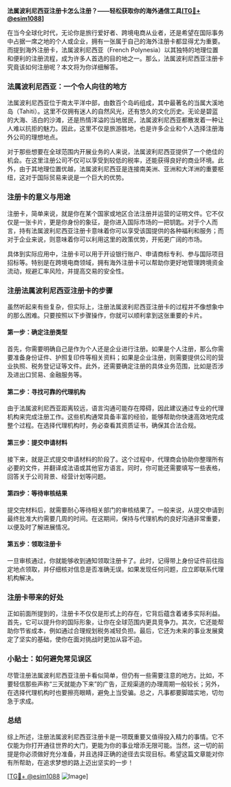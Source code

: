 **法属波利尼西亚注册卡怎么注册？——轻松获取你的海外通信工具[[TG💪+ @esim1088](https://t.me/s/esim1088)]**

在当今全球化时代，无论你是旅行爱好者、跨境电商从业者，还是希望在国际事务中占据一席之地的个人或企业，拥有一张属于自己的海外注册卡都显得尤为重要。而提到海外注册卡，法属波利尼西亚（French Polynesia）以其独特的地理位置和便利的注册流程，成为许多人首选的目的地之一。那么，法属波利尼西亚注册卡究竟该如何注册呢？本文将为你详细解答。

### 法属波利尼西亚：一个令人向往的地方

法属波利尼西亚位于南太平洋中部，由数百个岛屿组成，其中最著名的当属大溪地岛（Tahiti）。这里不仅拥有迷人的自然风光，还有悠久的文化历史。无论是碧蓝的大海、洁白的沙滩，还是热情洋溢的当地居民，法属波利尼西亚都散发着一种让人难以抗拒的魅力。因此，这里不仅是旅游胜地，也是许多企业和个人选择注册海外公司的理想地点。

对于那些想要在全球范围内开展业务的人来说，法属波利尼西亚提供了一个绝佳的机会。在这里注册公司不仅可以享受到较低的税率，还能获得良好的商业环境。此外，由于其地理位置优越，法属波利尼西亚是连接南美洲、亚洲和大洋洲的重要枢纽，这对于国际贸易来说是一个巨大的优势。

### 注册卡的意义与用途

注册卡，简单来说，就是你在某个国家或地区合法注册并运营的证明文件。它不仅仅是一张卡片，更是你身份的象征，是你进入国际市场的一把钥匙。对于个人而言，持有法属波利尼西亚注册卡意味着你可以享受该国提供的各种福利和服务；而对于企业来说，则意味着你可以利用这里的政策优势，开拓更广阔的市场。

具体到实际应用中，注册卡可以用于开设银行账户、申请商标专利、参与国际项目招标等。特别是在跨境电商领域，拥有海外注册卡可以帮助你更好地管理跨境资金流动，规避汇率风险，并提高交易的安全性。

### 注册法属波利尼西亚注册卡的步骤

虽然听起来有些复杂，但实际上，注册法属波利尼西亚注册卡的过程并不像想象中的那么困难。只要按照以下步骤操作，你就可以顺利拿到这张重要的卡片。

#### 第一步：确定注册类型

首先，你需要明确自己是作为个人还是企业进行注册。如果是个人注册，那么你需要准备身份证件、护照复印件等相关资料；如果是企业注册，则需要提供公司的营业执照、税务登记证等文件。此外，还需要确定注册的具体业务范围，比如是否涉及进出口贸易、金融服务等。

#### 第二步：寻找可靠的代理机构

由于法属波利尼西亚距离较远，语言沟通可能存在障碍，因此建议通过专业的代理机构来完成注册工作。这些机构通常具备丰富的经验，能够帮助你快速高效地完成整个过程。在选择代理机构时，务必查看其资质证书，确保其合法合规。

#### 第三步：提交申请材料

接下来，就是正式提交申请材料的阶段了。这个过程中，代理商会协助你整理所有必要的文件，并翻译成法语或其他官方语言。同时，你可能还需要填写一些表格，回答关于公司背景、经营计划等问题。

#### 第四步：等待审核结果

提交完材料后，就需要耐心等待相关部门的审核结果了。一般来说，从提交申请到最终批准大约需要几周的时间。在这期间，保持与代理机构的良好沟通非常重要，以便及时了解进展情况。

#### 第五步：领取注册卡

一旦审核通过，你就能够收到通知领取注册卡了。此时，记得带上身份证件前往指定地点领取，并仔细核对信息是否准确无误。如果发现任何问题，应立即联系代理机构解决。

### 注册卡带来的好处

正如前面所提到的，注册卡不仅仅是形式上的存在，它背后蕴含着诸多实际利益。首先，它可以提升你的国际形象，让你在全球范围内更具竞争力。其次，它还能帮助你节省成本，例如通过合理规划税务减轻负担。最后，它还为未来的事业发展奠定了坚实的基础，使你在面对挑战时更加从容不迫。

### 小贴士：如何避免常见误区

尽管注册法属波利尼西亚注册卡看似简单，但仍有一些需要注意的地方。比如，不要轻信那些声称“三天就能办下来”的广告，正规渠道的办理周期一般较长；另外，在选择代理机构时也要擦亮眼睛，避免上当受骗。总之，凡事都要脚踏实地，切勿急于求成。

### 总结

综上所述，注册法属波利尼西亚注册卡是一项既重要又值得投入精力的事情。它不仅能为你打开通往世界的大门，更能为你的事业增添无限可能。当然，这一切的前提是你必须做好充分准备，并且选择正确的途径去实现目标。希望这篇文章能对你有所帮助，在追求梦想的路上迈出坚实的一步！

[[TG💪+ @esim1088](https://t.me/s/esim1088) ![Image](https://i.postimg.cc/4NQfJmqS/Snipaste-2025-05-13-00-14-12.png)]